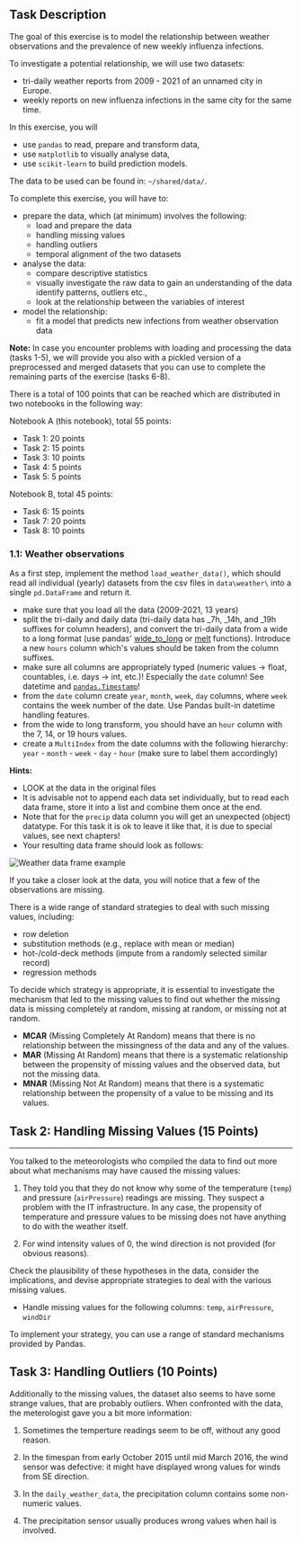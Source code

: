 ## Task Description

The goal of this exercise is to model the relationship between weather observations and the prevalence of new weekly influenza infections.

To investigate a potential relationship, we will use two datasets:
 * tri-daily weather reports from 2009 - 2021 of an unnamed city in Europe.
 * weekly reports on new influenza infections in the same city for the same time.

In this exercise, you will 
 * use `pandas` to read, prepare and transform data,
 * use `matplotlib` to visually analyse data,
 * use `scikit-learn` to build prediction models.

The data to be used can be found in: `~/shared/data/`. 

To complete this exercise, you will have to:
* prepare the data, which (at minimum) involves the following:
    - load and prepare the data
    - handling missing values
    - handling outliers
    - temporal alignment of the two datasets
* analyse the data:
    - compare descriptive statistics
    - visually investigate the raw data to gain an understanding of the data identify patterns, outliers etc.,
    - look at the relationship between the variables of interest
* model the relationship:
    - fit a model that predicts new infections from weather observation data
    
    
**Note:** In case you encounter problems with loading and processing the data (tasks 1-5), we will provide you also with a pickled version of a preprocessed and merged datasets that you can use to complete the remaining parts of the exercise (tasks 6-8).

There is a total of 100 points that can be reached which are distributed in two notebooks in the following way:

Notebook A (this notebook), total 55 points:
 - Task 1: 20 points
 - Task 2: 15 points
 - Task 3: 10 points
 - Task 4: 5 points
 - Task 5: 5 points


 Notebook B, total 45 points:
 - Task 6: 15 points
 - Task 7: 20 points
 - Task 8: 10 points

 ### 1.1: Weather observations

As a first step, implement the method `load_weather_data()`, which should read all individual (yearly) datasets from the csv files in `data\weather\` into a single `pd.DataFrame` and return it. 

- make sure that you load all the data (2009-2021, 13 years)
- split the tri-daily and daily data (tri-daily data has _7h, _14h, and _19h suffixes for column headers), and convert the tri-daily data from a wide to a long format (use pandas' [wide_to_long](https://pandas.pydata.org/docs/reference/api/pandas.wide_to_long.html) or [melt](https://pandas.pydata.org/docs/reference/api/pandas.melt.html#pandas.melt) functions). Introduce a new `hours` column which's values should be taken from the column suffixes.
- make sure all columns are appropriately typed (numeric values -> float, countables, i.e. days -> int, etc.)! Especially the `date` column! See datetime and [`pandas.Timestamp`](https://pandas.pydata.org/pandas-docs/stable/reference/api/pandas.Timestamp.html)!
- from the `date` column create `year`, `month`, `week`, `day` columns, where `week` contains the week number of the date. Use Pandas built-in datetime handling features.
- from the wide to long transform, you should have an `hour` column with the 7, 14, or 19 hours values.
- create a `MultiIndex` from the date columns with the following hierarchy: `year` - `month` - `week` - `day` - `hour` (make sure to label them accordingly)

**Hints:**
 
 - LOOK at the data in the original files
 - It is advisable not to append each data set individually, but to read each data frame, store it into a list and  combine them once at the end.
 - Note that for the `precip` data column you will get an unexpected (object) datatype. For this task it is ok to leave it like that, it is due to special values, see next chapters!
 - Your resulting data frame should look as follows:

![Weather data frame example](weather_data_dataframe_sample.png)


If you take a closer look at the data, you will notice that a few of the observations are missing.

There is a wide range of standard strategies to deal with such missing values, including:

- row deletion
- substitution methods (e.g., replace with mean or median)
- hot-/cold-deck methods (impute from a randomly selected similar record)
- regression methods

To decide which strategy is appropriate, it is essential to investigate the mechanism that led to the missing values to find out whether the missing data is missing completely at random, missing at random, or missing not at random. 

 - **MCAR** (Missing Completely At Random) means that there is no relationship between the missingness of the data and any of the values.
 - **MAR** (Missing At Random) means that there is a systematic relationship between the propensity of missing values and the observed data, but not the missing data.
 - **MNAR** (Missing Not At Random) means that there is a systematic relationship between the propensity of a value to be missing and its values. 
 
## Task 2: Handling Missing Values (15 Points)
_______

You talked to the meteorologists who compiled the data to find out more about what mechanisms may have caused the missing values: 

1. They told you that they do not know why some of the temperature (`temp`) and pressure (`airPressure`) readings are missing. They suspect a problem with the IT infrastructure. In any case, the propensity of temperature and pressure values to be missing does not have anything to do with the weather itself.

2. For wind intensity values of 0, the wind direction is not provided (for obvious reasons). 

Check the plausibility of these hypotheses in the data, consider the implications, and devise appropriate strategies to deal with the various missing values.

- Handle missing values for the following columns: `temp`, `airPressure`, `windDir`

To implement your strategy, you can use a range of standard mechanisms provided by Pandas.

## Task 3: Handling Outliers (10 Points)

Additionally to the missing values, the dataset also seems to have some strange values, that are probably outliers. 
When confronted with the data, the meterologist gave you a bit more information:


1. Sometimes the temperture readings seem to be off, without any good reason.

2. In the timespan from early October 2015 until mid March 2016, the wind sensor was defective: it might have displayed wrong values for winds from SE direction.

3. In the `daily_weather_data`, the precipitation column contains some non-numeric values.

4. The precipitation sensor usually produces wrong values when hail is involved.





